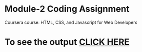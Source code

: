 # Module-2 Coding Assignment

Coursera course: HTML, CSS, and Javascript for Web Developers

# To see the output [CLICK HERE](https://divyanshubisht.github.io/coursera-test/mod-2-solution/index.html)
